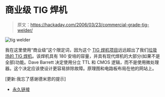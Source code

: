 # 商业级 TIG 焊机

> 原文：<https://hackaday.com/2006/03/23/commercial-grade-tig-welder/>

![tig welder](img/0e82a8903aca268dc84f03c79eb27ac9.png)

我在这里使用“商业级”这个限定词，因为这个 [TIG 焊机项目](http://www3.telus.net/public/a5a26316/TIG_Welder.html)远远超出了我们[垃圾场的 TIG 焊机](http://www.hackaday.com/entry/1234000250050190/)。该焊机具有 180 安培的容量，并具有现代焊机的大部分(如果不是全部)功能。Dave Barrett 决定使用分立 TTL 和 CMOS 逻辑，而不是使用微处理器。这个决定应该使设计更容易排除故障。原理图和电路板布局在他的网站上。

[更新:我忘了感谢德米恩的提示]

*   [永久链接](http://www3.telus.net/public/a5a26316/TIG_Welder.html)